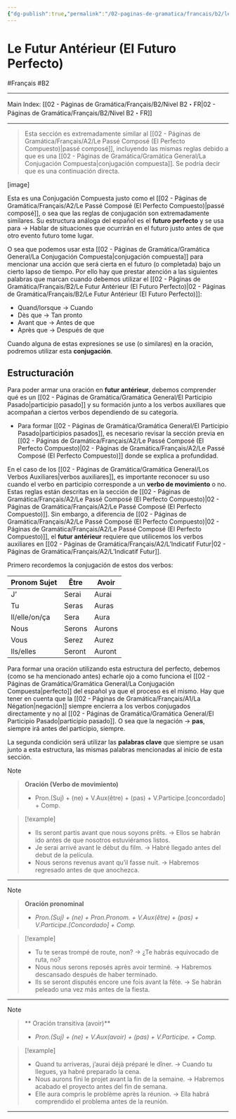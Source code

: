 ```yaml
---
{"dg-publish":true,"permalink":"/02-paginas-de-gramatica/francais/b2/le-futur-anterieur-el-futuro-perfecto/"}
---
```


# Le Futur Antérieur (El Futuro Perfecto)
#Français #B2
___
Main Index: [[02 - Páginas de Gramática/Français/B2/Nivel B2・FR\|02 - Páginas de Gramática/Français/B2/Nivel B2・FR]]
___
>Esta sección es extremadamente similar al [[02 - Páginas de Gramática/Français/A2/Le Passé Composé (El Perfecto Compuesto)\|passé composé]], incluyendo las mismas reglas debido a que es una [[02 - Páginas de Gramática/Gramática General/La Conjugación Compuesta\|conjugación compuesta]]. Se podría decir que es una continuación directa.

[image]

Esta es una Conjugación Compuesta justo como el [[02 - Páginas de Gramática/Français/A2/Le Passé Composé (El Perfecto Compuesto)\|passé composé]], o sea que las reglas de conjugación son extremadamente similares. Su estructura análoga del español es el **futuro perfecto** y se usa para → Hablar de situaciones que ocurrirán en el futuro justo antes de que otro evento futuro tome lugar.

O sea que podemos usar esta [[02 - Páginas de Gramática/Gramática General/La Conjugación Compuesta\|conjugación compuesta]] para mencionar una acción que será cierta en el futuro (o completada) bajo un cierto lapso de tiempo. Por ello hay que prestar atención a las siguientes palabras que marcan cuando debemos utilizar el [[02 - Páginas de Gramática/Français/B2/Le Futur Antérieur (El Futuro Perfecto)\|02 - Páginas de Gramática/Français/B2/Le Futur Antérieur (El Futuro Perfecto)]]:

- Quand/lorsque → Cuando
- Dès que → Tan pronto
- Avant que → Antes de que
- Après que → Después de que

Cuando alguna de estas expresiones se use (o similares) en la oración, podremos utilizar esta **conjugación**.
## Estructuración
Para poder armar una oración en **futur antérieur**, debemos comprender qué es un [[02 - Páginas de Gramática/Gramática General/El Participio Pasado\|participio pasado]] y su formación junto a los verbos auxiliares que acompañan a ciertos verbos dependiendo de su categoría.

- Para formar [[02 - Páginas de Gramática/Gramática General/El Participio Pasado\|participios pasados]], es necesario revisar la sección previa en [[02 - Páginas de Gramática/Français/A2/Le Passé Composé (El Perfecto Compuesto)\|02 - Páginas de Gramática/Français/A2/Le Passé Composé (El Perfecto Compuesto)]] donde se explica a profundidad.

En el caso de los [[02 - Páginas de Gramática/Gramática General/Los Verbos Auxiliares\|verbos auxiliares]], es importante reconocer su uso cuando el verbo en participio corresponde a un **verbo de movimiento** o no. Estas reglas están descritas en la sección de [[02 - Páginas de Gramática/Français/A2/Le Passé Composé (El Perfecto Compuesto)\|02 - Páginas de Gramática/Français/A2/Le Passé Composé (El Perfecto Compuesto)]].  Sin embargo, a diferencia de [[02 - Páginas de Gramática/Français/A2/Le Passé Composé (El Perfecto Compuesto)\|02 - Páginas de Gramática/Français/A2/Le Passé Composé (El Perfecto Compuesto)]], el **futur antérieur** requiere que utilicemos los verbos auxiliares en [[02 - Páginas de Gramática/Français/A2/L’Indicatif Futur\|02 - Páginas de Gramática/Français/A2/L’Indicatif Futur]].

Primero recordemos la conjugación de estos dos verbos:

| Pronom Sujet  | Être   | Avoir  |
| ------------- | ------ | ------ |
| J’            | Serai  | Aurai  |
| Tu            | Seras  | Auras  |
| Il/elle/on/ça | Sera   | Aura   |
| Nous          | Serons | Aurons |
| Vous          | Serez  | Aurez  |
| Ils/elles     | Seront | Auront |
Para formar una oración utilizando esta estructura del perfecto, debemos (como se ha mencionado antes) echarle ojo a como funciona el [[02 - Páginas de Gramática/Gramática General/La Conjugación Compuesta\|perfecto]] del español ya que el proceso es el mismo. Hay que tener en cuenta que la [[02 - Páginas de Gramática/Français/A1/La Négation\|negación]] siempre encierra a los verbos conjugados directamente y no al [[02 - Páginas de Gramática/Gramática General/El Participio Pasado\|participio pasado]]. O sea que la negación → **pas**, siempre irá antes del participio, siempre.

La segunda condición será utilizar las **palabras clave** que siempre se usan junto a esta estructura, las mismas palabras mencionadas al inicio de esta sección.

> [!note]
> 
> > **Oración (Verbo de movimiento)**
> > 
> > - Pron.(Suj) + (ne) + V.Aux(être) + (pas) + V.Participe.[concordado] + Comp.

> [!example]
> 
> - Ils seront partis avant que nous soyons prêts. → Ellos se habrán ido antes de que nosotros estuviéramos listos.
> - Je serai arrivé avant le début du film. → Habré llegado antes del debut de la película.
> - Nous serons revenus avant qu’il fasse nuit. → Habremos regresado antes de que anochezca.

---

> [!Note]
> 
> > **Oración pronominal**
> > 
> > - _Pron.(Suj) + (ne) + Pron.Pronom. + V.Aux(être) + (pas) + V.Participe.[Concordado] + Comp._

> [!example]
> 
> - Tu te seras trompé de route, non? → ¿Te habrás equivocado de ruta, no?
> - Nous nous serons reposés après avoir terminé. → Habremos descansado después de haber terminado.
> - Ils se seront disputés encore une fois avant la fête. → Se habrán peleado una vez más antes de la fiesta.

---

> [!Note]
> 
> > ** Oración transitiva (avoir)**
> > 
> > - _Pron.(Suj) + (ne) + V.Aux(avoir) + (pas) + V.Participe. + Comp._

> [!example]
> 
> - Quand tu arriveras, j’aurai déjà préparé le dîner. → Cuando tu llegues, ya habré preparado la cena.
> - Nous aurons fini le projet avant la fin de la semaine. → Habremos acabado el proyecto antes del fin de semana.
> - Elle aura compris le problème après la réunion. → Ella habrá comprendido el problema antes de la reunión.


___